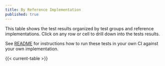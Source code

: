 ```yaml
---
title: By Reference Implementation
published: true
---
```


This table shows the test results organized by test groups and reference implementations. Click on any row or cell to drill down into the tests results.

See [README](https://github.com/ipfs/gateway-conformance/#readme) for instructions how to run these tests in your own CI against your own implementation.

<!--more-->

<div class="p-4 bg-white shadow-md rounded-lg">

{{< current-table >}}

</div>

